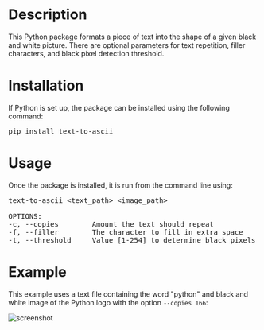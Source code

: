 # Description
This Python package formats a piece of text into the shape of a given black and white picture. 
There are optional parameters for text repetition, filler characters, and black pixel detection threshold.

# Installation
If Python is set up, the package can be installed using the following command:
<pre>
pip install text-to-ascii
</pre>

# Usage
Once the package is installed, it is run from the command line using:
<pre>
text-to-ascii &lt;text_path&gt &lt;image_path&gt

OPTIONS:
-c, --copies        Amount the text should repeat              [default: 1]
-f, --filler        The character to fill in extra space       [default: " "]
-t, --threshold     Value [1-254] to determine black pixels    [default: 220]
</pre>

# Example
This example uses a text file containing the word "python" and black and white image of the Python logo with the option
```--copies 166```:

![screenshot](example.png)